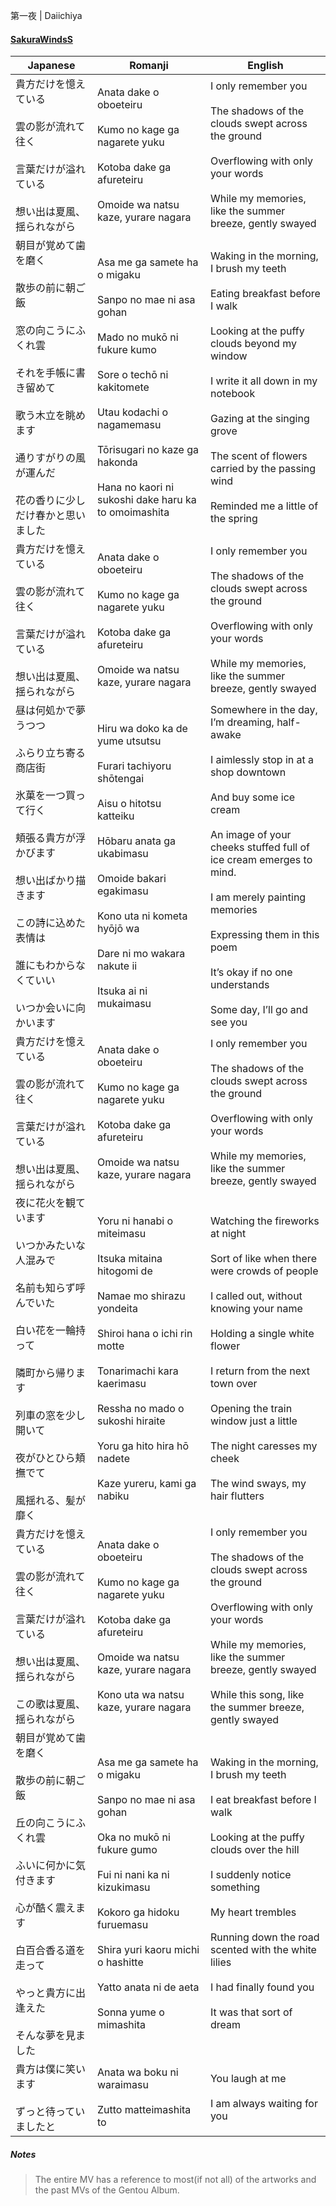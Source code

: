第一夜 | Daiichiya
#### [SakuraWindsS](https://docs.google.com/document/d/1NArzwf94kimzr371iZBPELcmeJYdaRRXOLm2Sw83VWQ)

| Japanese                                                                                                                                    | Romanji                                                                                                                                                                                                                                                                           | English                                                                                                                                                                                                                                                                                                                                                   |
| ------------------------------------------------------------------------------------------------------------------------------------------- | --------------------------------------------------------------------------------------------------------------------------------------------------------------------------------------------------------------------------------------------------------------------------------- | --------------------------------------------------------------------------------------------------------------------------------------------------------------------------------------------------------------------------------------------------------------------------------------------------------------------------------------------------------- |
| 貴方だけを憶えている<br><br>雲の影が流れて往く<br><br>言葉だけが溢れている<br><br>想い出は夏風、揺られながら                                                                          | Anata dake o oboeteiru<br><br>Kumo no kage ga nagarete yuku<br><br>Kotoba dake ga afureteiru<br><br>Omoide wa natsu kaze, yurare nagara                                                                                                                                           | I only remember you<br><br>The shadows of the clouds swept across the ground<br><br>Overflowing with only your words<br><br>While my memories, like the summer breeze, gently swayed                                                                                                                                                                      |
| 朝目が覚めて歯を磨く<br><br>散歩の前に朝ご飯<br><br>窓の向こうにふくれ雲<br><br>それを手帳に書き留めて<br><br>歌う木立を眺めます<br><br>通りすがりの風が運んだ<br><br>花の香りに少しだけ春かと思いました                | Asa me ga samete ha o migaku<br><br>Sanpo no mae ni asa gohan<br><br>Mado no mukō ni fukure kumo<br><br>Sore o techō ni kakitomete<br><br>Utau kodachi o nagamemasu<br><br>Tōrisugari no kaze ga hakonda<br><br>Hana no kaori ni sukoshi dake haru ka to omoimashita              | Waking in the morning, I brush my teeth<br><br>Eating breakfast before I walk<br><br>Looking at the puffy clouds beyond my window<br><br>I write it all down in my notebook<br><br>Gazing at the singing grove<br><br>The scent of flowers carried by the passing wind<br><br>Reminded me a little of the spring                                          |
| 貴方だけを憶えている<br><br>雲の影が流れて往く<br><br>言葉だけが溢れている<br><br>想い出は夏風、揺られながら                                                                          | Anata dake o oboeteiru<br><br>Kumo no kage ga nagarete yuku<br><br>Kotoba dake ga afureteiru<br><br>Omoide wa natsu kaze, yurare nagara                                                                                                                                           | I only remember you<br><br>The shadows of the clouds swept across the ground<br><br>Overflowing with only your words<br><br>While my memories, like the summer breeze, gently swayed                                                                                                                                                                      |
| 昼は何処かで夢うつつ<br><br>ふらり立ち寄る商店街<br><br>氷菓を一つ買って行く<br><br>頬張る貴方が浮かびます<br><br>想い出ばかり描きます<br><br>この詩に込めた表情は<br><br>誰にもわからなくていい<br><br>いつか会いに向かいます | Hiru wa doko ka de yume utsutsu<br><br>Furari tachiyoru shōtengai<br><br>Aisu o hitotsu katteiku<br><br>Hōbaru anata ga ukabimasu<br><br>Omoide bakari egakimasu<br><br>Kono uta ni kometa hyōjō wa<br><br>Dare ni mo wakara nakute ii<br><br>Itsuka ai ni mukaimasu              | Somewhere in the day, I’m dreaming, half-awake<br><br>I aimlessly stop in at a shop downtown<br><br>And buy some ice cream<br><br>An image of your cheeks stuffed full of ice cream emerges to mind.<br><br>I am merely painting memories<br><br>Expressing them in this poem<br><br>It’s okay if no one understands<br><br>Some day, I’ll go and see you |
| 貴方だけを憶えている<br><br>雲の影が流れて往く<br><br>言葉だけが溢れている<br><br>想い出は夏風、揺られながら                                                                          | Anata dake o oboeteiru<br><br>Kumo no kage ga nagarete yuku<br><br>Kotoba dake ga afureteiru<br><br>Omoide wa natsu kaze, yurare nagara                                                                                                                                           | I only remember you<br><br>The shadows of the clouds swept across the ground<br><br>Overflowing with only your words<br><br>While my memories, like the summer breeze, gently swayed                                                                                                                                                                      |
| 夜に花火を観ています<br><br>いつかみたいな人混みで<br><br>名前も知らず呼んでいた<br><br>白い花を一輪持って<br><br>隣町から帰ります<br><br>列車の窓を少し開いて<br><br>夜がひとひら頬撫でて<br><br>風揺れる、髪が靡く      | Yoru ni hanabi o miteimasu<br><br>Itsuka mitaina hitogomi de<br><br>Namae mo shirazu yondeita<br><br>Shiroi hana o ichi rin motte<br><br>Tonarimachi kara kaerimasu<br><br>Ressha no mado o sukoshi hiraite<br><br>Yoru ga hito hira hō nadete<br><br>Kaze yureru, kami ga nabiku | Watching the fireworks at night<br><br>Sort of like when there were crowds of people<br><br>I called out, without knowing your name<br><br>Holding a single white flower<br><br>I return from the next town over<br><br>Opening the train window just a little<br><br>The night caresses my cheek<br><br>The wind sways, my hair flutters                 |
| 貴方だけを憶えている<br><br>雲の影が流れて往く<br><br>言葉だけが溢れている<br><br>想い出は夏風、揺られながら<br><br>この歌は夏風、揺られながら                                                     | Anata dake o oboeteiru<br><br>Kumo no kage ga nagarete yuku<br><br>Kotoba dake ga afureteiru<br><br>Omoide wa natsu kaze, yurare nagara<br><br>Kono uta wa natsu kaze, yurare nagara                                                                                              | I only remember you<br><br>The shadows of the clouds swept across the ground<br><br>Overflowing with only your words<br><br>While my memories, like the summer breeze, gently swayed<br><br>While this song, like the summer breeze, gently swayed                                                                                                        |
| 朝目が覚めて歯を磨く<br><br>散歩の前に朝ご飯<br><br>丘の向こうにふくれ雲<br><br>ふいに何かに気付きます<br><br>心が酷く震えます<br><br>白百合香る道を走って<br><br>やっと貴方に出逢えた<br><br>そんな夢を見ました        | Asa me ga samete ha o migaku<br><br>Sanpo no mae ni asa gohan<br><br>Oka no mukō ni fukure gumo<br><br>Fui ni nani ka ni kizukimasu<br><br>Kokoro ga hidoku furuemasu<br><br>Shira yuri kaoru michi o hashitte<br><br>Yatto anata ni de aeta<br><br>Sonna yume o mimashita        | Waking in the morning, I brush my teeth<br><br>I eat breakfast before I walk<br><br>Looking at the puffy clouds over the hill<br><br>I suddenly notice something<br><br>My heart trembles<br><br>Running down the road scented with the white lilies<br><br>I had finally found you<br><br>It was that sort of dream                                      |
| 貴方は僕に笑います<br><br>ずっと待っていましたと                                                                                                                | Anata wa boku ni waraimasu<br><br>Zutto matteimashita to                                                                                                                                                                                                                          | You laugh at me<br><br>I am always waiting for you                                                                                                                                                                                                                                                                                                        |
##### Notes
>The entire MV has a reference to most(if not all) of the artworks and the past MVs of the Gentou Album.